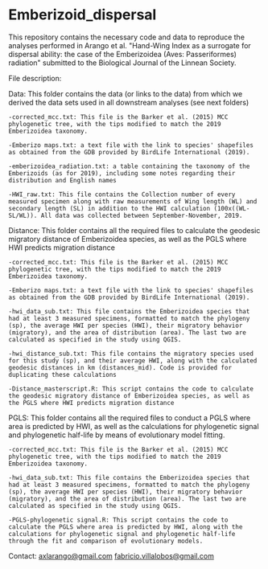 # Emberizoid_dispersal

This repository contains the necessary code and data to reproduce the analyses performed in Arango et al. "Hand-Wing Index as a surrogate for dispersal ability: the case of the Emberizoidea (Aves: Passeriformes) radiation" submitted to the Biological Journal of the Linnean Society. 

File description:

Data: This folder contains the data (or links to the data) from which we derived the data sets used in all downstream analyses (see next folders)

	-corrected_mcc.txt: This file is the Barker et al. (2015) MCC phylogenetic tree, with the tips modified to match the 2019 Emberizoidea taxonomy.

	-Emberizo maps.txt: a text file with the link to species' shapefiles as obtained from the GDB provided by BirdLife International (2019).

	-emberizoidea_radiation.txt: a table containing the taxonomy of the Emberizoids (as for 2019), including some notes regarding their distribution and English names
	
	-HWI_raw.txt: This file contains the Collection number of every measured specimen along with raw measurements of Wing length (WL) and secondary length (SL) in addition to the HWI calculation (100x((WL-SL/WL)). All data was collected between September-November, 2019.

Distance: This folder contains all the required files to calculate the geodesic migratory distance of Emberizoidea species, as well as the PGLS where HWI predicts migration distance

	-corrected_mcc.txt: This file is the Barker et al. (2015) MCC phylogenetic tree, with the tips modified to match the 2019 Emberizoidea taxonomy.

	-Emberizo maps.txt: a text file with the link to species' shapefiles as obtained from the GDB provided by BirdLife International (2019).

	-hwi_data_sub.txt: This file contains the Emberizoidea species that had at least 3 measured specimens, formatted to match the phylogeny (sp), the average HWI per species (HWI), their migratory behavior	(migratory), and the area of distribution (area). The last two are calculated as specified in the study using QGIS.

	-hwi_distance_sub.txt: This file contains the migratory species used for this study (sp), and their average HWI, along with the calculated geodesic distances in km (distances_mid). Code is provided for duplicating these calculations
	
	-Distance_masterscript.R: This script contains the code to calculate the geodesic migratory distance of Emberizoidea species, as well as the PGLS where HWI predicts migration distance

PGLS: This folder contains all the required files to conduct a PGLS where area is predicted by HWI, as well as the calculations for phylogenetic signal and phylogenetic half-life by means of evolutionary model fitting.

	-corrected_mcc.txt: This file is the Barker et al. (2015) MCC phylogenetic tree, with the tips modified to match the 2019 Emberizoidea taxonomy.

	-hwi_data_sub.txt: This file contains the Emberizoidea species that had at least 3 measured specimens, formatted to match the phylogeny (sp), the average HWI per species (HWI), their migratory behavior	(migratory), and the area of distribution (area). The last two are calculated as specified in the study using QGIS.
	
	-PGLS-phylogenetic signal.R: This script contains the code to calculate the PGLS where area is predicted by HWI, along with the calculations for phylogenetic signal and phylogenetic half-life through the fit and comparison of evolutionary models.

	
Contact:
axlarango@gmail.com
fabricio.villalobos@gmail.com
		
